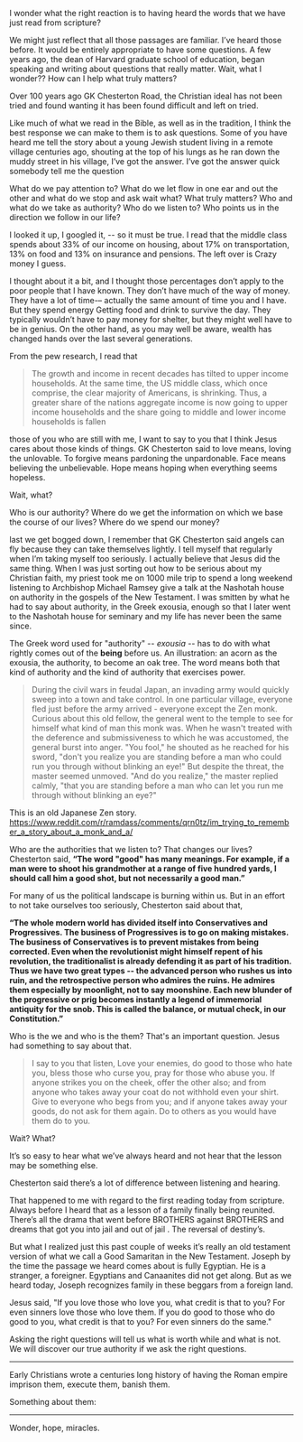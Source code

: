 I wonder what the right reaction is to having heard the words that we have just read from scripture?

We might just reflect that all those passages are familiar. I’ve heard those before. It would be entirely appropriate to have some questions. A few years ago, the dean of Harvard graduate school of education, began speaking and writing about questions that really matter. Wait, what I wonder?? How can I help what truly matters?

Over 100 years ago GK Chesterton Road, the Christian ideal has not been tried and found wanting it has been found difficult and left on tried.

Like much of what we read in the Bible, as well as in the tradition, I think the best response we can make to them is to ask questions. Some of you have heard me tell the story about a young Jewish student living in a remote village centuries ago, shouting at the top of his lungs as he ran down the muddy street in his village, I’ve got the answer. I’ve got the answer quick somebody tell me the question

What do we pay attention to? What do we let flow in one ear and out the other and what do we stop and ask wait what? What truly matters? Who and what do we take as authority? Who do we listen to? Who points us in the direction we follow in our life?

I looked it up, I googled it, -- so it must be true. I read that the middle class spends about 33% of our income on housing, about 17% on transportation, 13% on food and 13% on insurance and pensions. The left over is Crazy money I guess.

I thought about it a bit, and I thought those percentages don’t apply to the poor people that I have known. They don’t have much of the way of money. They have a lot of time-– actually the same amount of time you and I have. But they spend energy Getting food and drink to survive the day. They typically wouldn’t have to pay money for shelter, but they might well have to be in genius.
On the other hand, as you may well be aware, wealth has changed hands over the last several generations.

From the pew research, I read that 

> The growth and income in recent decades has tilted to upper income households. At the same time, the US middle class, which once comprise, the clear majority of Americans, is shrinking. Thus, a greater share of the nations aggregate income is now going to upper income households and the share going to middle and lower income households is fallen

those of you who are still with me, I want to say to you that I think Jesus cares about those kinds of things.
GK Chesterton said to love means, loving the unlovable. To forgive means pardoning the unpardonable. Face means believing the unbelievable. Hope means hoping when everything seems hopeless.

Wait, what?

Who is our authority? Where do we get the information on which we base the course of our lives? Where do we spend our money?

last we get bogged down, I remember that GK Chesterton said angels can fly because they can take themselves lightly. I tell myself that regularly when I’m taking myself too seriously. I actually believe that Jesus did the same thing.
When I was just sorting out how to be serious about my Christian faith, my priest took me on 1000 mile trip to spend a long weekend listening to Archbishop Michael Ramsey give a talk at the Nashotah house on authority in the gospels of the New Testament. I was smitten by what he had to say about authority, in the Greek exousia, enough so that I later went to the Nashotah house for seminary and my life has never been the same since.

The Greek word used for "authority" --  *exousia* -- has to do with what rightly comes out of the **being** before us. An illustration: an acorn as the exousia, the authority, to become an oak tree. The word means both that kind of authority and the kind of authority that exercises power.

> During the civil wars in feudal Japan, an invading army would quickly sweep into a town and take control. In one particular village, everyone fled just before the army arrived - everyone except the Zen monk. Curious about this old fellow, the general went to the temple to see for himself what kind of man this monk was. When he wasn't treated with the deference and submissiveness to which he was accustomed, the general burst into anger. "You fool," he shouted as he reached for his sword, "don't you realize you are standing before a man who could run you through without blinking an eye!" But despite the threat, the master seemed unmoved. "And do you realize," the master replied calmly, "that you are standing before a man who can let you run me through without blinking an eye?"

This is an old Japanese Zen story. https://www.reddit.com/r/ramdass/comments/qrn0tz/im_trying_to_remember_a_story_about_a_monk_and_a/

Who are the authorities that we listen to? That changes our lives? Chesterton said, **“The word "good" has many meanings. For example, if a man were to shoot his grandmother at a range of five hundred yards, I should call him a good shot, but not necessarily a good man.”**

For many of us the political landscape is burning within us. But in an effort to not take ourselves too seriously, Chesterton said about that, 

**“The whole modern world has divided itself into Conservatives and Progressives. The business of Progressives is to go on making mistakes. The business of Conservatives is to prevent mistakes from being corrected. Even when the revolutionist might himself repent of his revolution, the traditionalist is already defending it as part of his tradition. Thus we have two great types -- the advanced person who rushes us into ruin, and the retrospective person who admires the ruins. He admires them especially by moonlight, not to say moonshine. Each new blunder of the progressive or prig becomes instantly a legend of immemorial antiquity for the snob. This is called the balance, or mutual check, in our Constitution.”**

Who is the we and who is the them? That's an important question. Jesus had something to say about that. 

> I say to you that listen, Love your enemies, do good to those who hate you, bless those who curse you, pray for those who abuse you. If anyone strikes you on the cheek, offer the other also; and from anyone who takes away your coat do not withhold even your shirt. Give to everyone who begs from you; and if anyone takes away your goods, do not ask for them again. Do to others as you would have them do to you.

Wait? What?

It’s so easy to hear what we’ve always heard and not hear that the lesson may be something else. 

Chesterton said there’s a lot of difference between listening and hearing.

That happened to me with regard to the first reading today from scripture. Always before I heard that as a lesson of a family finally being reunited. There’s all the drama that went before BROTHERS against BROTHERS and dreams that got you into jail and out of jail . The reversal of destiny’s.

But what I realized just this past couple of weeks it’s really an old testament version of what we call a Good Samaritan in the New Testament. Joseph by the time the passage we heard comes about is fully Egyptian. He is a stranger, a foreigner. Egyptians and Canaanites did not get along. But as we heard today, Joseph recognizes family in these beggars from a foreign land.

Jesus said, "If you love those who love you, what credit is that to you? For even sinners love those who love them. If you do good to those who do good to you, what credit is that to you? For even sinners do the same."

Asking the right questions will tell us what is worth while and what is not. We will discover our true authority if we ask the right questions.

---

Early Christians wrote a centuries long history of having the Roman empire imprison them, execute them, banish them.

Something about them:

---
Wonder, hope, miracles.
